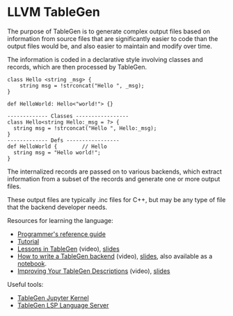 # LLVM TableGen

The purpose of TableGen is to generate complex output files based on information
from source files that are significantly easier to code than the output files would be, and also easier to maintain and modify over time.

The information is coded in a declarative style involving classes and records,
which are then processed by TableGen.

```
class Hello <string _msg> {
	string msg = !strconcat("Hello ", _msg);
}

def HelloWorld: Hello<"world!"> {}
```
```
------------- Classes -----------------
class Hello<string Hello:_msg = ?> {
  string msg = !strconcat("Hello ", Hello:_msg);
}
------------- Defs -----------------
def HelloWorld {        // Hello
  string msg = "Hello world!";
}
```

The internalized records are passed on to various backends, which extract
information from a subset of the records and generate one or more output files.

These output files are typically .inc files for C++, but may be any type of file
that the backend developer needs.

Resources for learning the language:
* [Programmer's reference guide](https://llvm.org/docs/TableGen/ProgRef.html)
* [Tutorial](jupyter/tablegen_tutorial_part_1.ipynb)
* [Lessons in TableGen](https://www.youtube.com/watch?v=45gmF77JFBY) (video),
  [slides](https://archive.fosdem.org/2019/schedule/event/llvm_tablegen/attachments/slides/3304/export/events/attachments/llvm_tablegen/slides/3304/tablegen.pdf)
* [How to write a TableGen backend](https://www.youtube.com/watch?v=UP-LBRbvI_U)
  (video), [slides](https://llvm.org/devmtg/2021-11/slides/2021-how-to-write-a-tablegen-backend.pdf), also available as a
	[notebook](jupyter/sql_query_backend.ipynb).
* [Improving Your TableGen Descriptions](https://www.youtube.com/watch?v=dIEVUlsiktQ)
  (video), [slides](https://llvm.org/devmtg/2019-10/slides/Absar-ImprovingYourTableGenDescription.pdf)

Useful tools:
* [TableGen Jupyter Kernel](jupyter/)
* [TableGen LSP Language Server](https://mlir.llvm.org/docs/Tools/MLIRLSP/#tablegen-lsp-language-server--tblgen-lsp-server)
